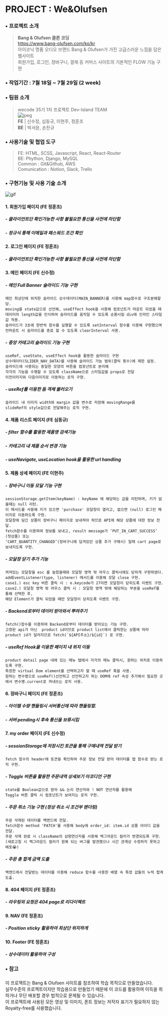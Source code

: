 

# PROJECT : We&Olufsen

### • 프로젝트 소개
>**Bang & Olufsen 클론 코딩**  
https://www.bang-olufsen.com/ko/kr  
아이코닉 명품 오디오 브랜드 Bang & Olufsen가 가진 고급스러운 느낌을 담은 웹사이트  
회원가입, 로그인, 장바구니, 결제 등	커머스 사이트의 기본적인 FLOW 기능 구현

### • 작업기간 : 7월 18일 ~ 7월 29일 (2 week)

### • 팀원 소개
> wecode 35기 1차 프로젝트 Dev-Island TEAM  
 ![jpeg](https://postfiles.pstatic.net/MjAyMjA3MzFfODMg/MDAxNjU5MjUxMTMyMTgy.0qfKK0np7L6YiCRd1SOxmIae09rOTnSagEt_hK8NNnkg.y_37kOFlRdwh4BGp1fyi5zhDHyvDnrNd98AYLJaRnr4g.JPEG.nodame3806/SE-4d336d27-4028-44db-95f1-bc7f63d1e8c2.jpg?type=w966)  
  **FE** | 신수정, 심동규, 이현주, 정훈조  
  **BE** | 박서윤, 손찬규
 
### • 사용기술 및 협업 도구  
> FE: HTML, SCSS, Javascript, React, React-Router  
> BE: Phython, Django, MySQL  
> Common : Git&Github, AWS  
> Comunication : Notion, Slack, Trello  

### • 구현기능 및 사용 기술 소개 
![gif](https://user-images.githubusercontent.com/62737638/181909170-2f7bf398-dba9-4a8e-a60e-96a455406961.gif)

#### 1. 회원가입 페이지 (FE 정훈조)
##### - 클라이언트단 확인가능한 사항 불필요한 통신을 사전에 차단함
##### - 정규식 통해 이메일과 패스워드 조건 확인

#### 2. 로그인 페이지 (FE 정훈조)
##### - 클라이언트단 확인가능한 사항 불필요한 통신을 사전에 차단함
 
####  3. 메인 페이지 (FE 신수정)
##### - 메인 Full Banner 슬라이드 기능 구현  
```
메인 최상단에 위치한 슬라이드 상수데이터(MAIN_BANNER)를 사용해 map함수로 구조분해할당.     
moving을 state값으로 선언해, useEffect hook을 사용해 컴포넌트가 마운트 되었을 때    
데이터의 length값을 인식하여 슬라이드를 움직일 수 있도록 순환시킬 div에 인라인 스타일 값 적용.    
슬라이드가 3초에 한번씩 함수를 실행할 수 있도록 setInterval 함수를 이용해 구현했으며    
언마운트 시 슬라이드를 종료 할 수 있도록 clearInterval 사용.    
```   
##### - 중앙 카테고리 슬라이드 기능 구현  
```
useRef, useState, useEffect hook을 활용한 슬라이드 구현    
상수데이터(SLIDER_NAV_DATA)를 사용해 슬라이드 가능 범위(클릭 횟수)에 제한 설정.  
슬라이드에 사용되는 동일한 모양의 버튼을 컴포넌트로 분리해    
각각의 기능을 수행할 수 있도록 className으로 스타일값을 props로 전달  
이전이미지와 다음이미지로 이동하는 로직 구현.   
```
##### - useRef를 이용한 돔 객체 불러오기  
```
슬라이드 내 이미지 width와 margin 값을 변수로 저장해 movingRange를  
slideRef의 style값으로 전달해주는 로직 구현.  
```
#### 4. 제품 리스트 페이지 (FE 심동규)
##### - filter 함수를 활용한 제품명 검색기능  
##### - 카테고리 내 제품 순서 변경 기능  
##### - useNavigate, useLocation hook을 활용한 url handling  
  
#### 5. 제품 상세 페이지 (FE 이현주)
##### - 장바구니 이동 모달 기능 구현
```
sessionStorage.getItem(keyName) : keyName 에 해당하는 값을 리턴하며, 키가 없을때는 null 리턴.  
이 메서드를 사용해 키가 있으면 'purchase' 모달창이 열리고, 없으면 (null) 로그인 페이지로 이동하도록 구현.  
모달창에 담긴 상품이 장바구니 페이지로 보내져야 하므로 API에 해당 상품에 대한 정보 전달.  
fetch함수를 이용하여 정보를 보내고, result message가 ‘PUT_IN_CART_SUCCESS’ (첫상품) 또는  
‘CART_QUANTITY_CHANGED’(장바구니에 담겨있던 상품 추가 구매시) 일때 cart page로 보내지도록 구현.  
```
##### - 모달창 닫기 추가 기능
```
켜져있는 모달창을 esc 를 눌렀을때와 모달창 영역 밖 마우스 클릭시에도 닫히게 구현하였다.  
addEventListener(type, listener) 메서드를 이용해 모달 close 구현.  
case1.) esc key 버튼 클릭 시 : e.keycode가 27이면 모달창이 닫히도록 이벤트 구현.  
case2.) 모달창 영역 밖 마우스 클릭 시 : 모달창 영역 밖에 해당하는 부분을 useRef를 통해 선택한 후,  
해당 Element가 클릭 되었을 때만 모달창이 닫히도록 이벤트 구현.  
``` 
##### - Backend로부터 데이터 받아와서 뿌려주기
```
fetch()함수를 이용하여 Backend로부터 데이터를 받아오는 기능 구현.  
고정된 api가 아닌  product id이므로 product list에서 클릭한는 상품에 따라 product id가 달라지므로 fetch(`${API주소}/${id}`) 로 구현.  
``` 
##### - useRef Hook을 이용한 페이지 내 위치 이동    
```
product detail page 내에 있는 메뉴 탭에서 각각의 메뉴 클릭시, 원하는 위치로 이동하도록 구현. 
특정한 virtual Dom element를 선택하고자 할 때 useRef 훅을 사용.  
원하는 변수명으로 useRef()선언하고 선언하고자 하는 DOM에 ref 속성 추가해서 필요한 곳에서 변수명.current로 꺼내쓰는 로직 사용.
```
#### 6. 장바구니 페이지 (FE 정훈조)
##### - 아이템 수량 핸들링시 서버통신에 따라 핸들링함.
##### - 서버 pending시 후속 통신을 보류시킴
 
#### 7. my order 페이지 (FE 신수정)  
##### - sessionStorage에 저장시킨 토큰을 통해 구매내역 전달 받기  
```
fetch 함수의 header에 토큰을 확인하여 주문 정보 전달 받아 데이터를 맵 함수로 받는 로직 구현.  
```
##### - Toggle 버튼을 활용한 주문내역 상세보기 아코디언 구현
```
state를 Boolean값으로 받아 && 논리 연산자와 ! NOT 연산자를 활용해  
Toggle 버튼 클릭 시 컴포넌트가 보여지는 로직 구현.  
```
##### - 주문 취소 기능 구현 (정상 취소 시 조건부 랜더링)  
```
주문 삭제된 데이터를 백엔드에 전달.  
fetch함수 method 'PATCH'를 사용해 body에 order_id: item.id 상품 아이디 값을 전달.  
주문 삭제 완료 시 className의 삼항연산자를 사용해 백그라운드 컬러가 변경되도록 구현.  
(새로고침 시 백그라운드 컬러가 원복 되는 버그를 발견했으나 시간 관계상 수정하지 못하고 배포😭)  
```
##### - 주문 총 합계 금액 도출   
```
백엔드에서 전달받는 데이터를 이용해 reduce 함수를 사용한 배열 속 특정 값들의 누적 합계 도출.  
```  
  
#### 8. 404 페이지  (FE 정훈조)
##### - 라우팅외 요청은 404 page로 리다이렉트

#### 9. NAV (FE 정훈조)
##### - Position sticky 활용하여 최상단 위치하게 
 
#### 10. Footer (FE 정훈조)
##### - 상수데이터 활용하여 구성
  
    
      
          

### • 참고
#####
이 프로젝트는 Bang & Olufsen 사이트를 참조하여 학습 목적으로 만들었습니다.  
실무수준의 프로젝트이지만 학습용으로 만들었기 때문에 이 코드를 활용하여 이득을 취하거나 무단 배포할 경우 법적으로 문제될 수 있습니다.  
이 프로젝트에 사용된 모든 영상 및 이미지, 폰트 정보는 저작자 표기가 필요하지 않는 Royalty-free를 사용했습니다.  
